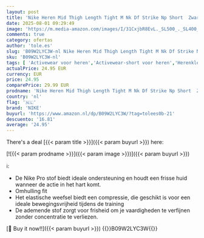 ```yaml
---
layout: post
title: 'Nike Heren Mid Thigh Length Tight M Nk Df Strike Np Short  Zwart-Wit  DH8128-010  XL'
date: 2025-08-01 09:29:49
image: 'https://m.media-amazon.com/images/I/31CxjbR8EvL._SL500_._SL400_.jpg'
comments: true
category: ofertas
author: 'tole.es'
slug: 'B09W2LYC3W-nl Nike Heren Mid Thigh Length Tight M Nk Df Strike Np Short...'
sku: 'B09W2LYC3W-nl'
tags: [ 'Activewear voor heren','Activewear-short voor heren','Herenkleding','Herenmode','Kleding, schoenen & sieraden','Kleding, schoenen en sieraden','nike','🇳🇱', ]
actualPrice: 24.95 EUR
currency: EUR
price: 24.95
comparePrice: 29.99 EUR
prodname: 'Nike Heren Mid Thigh Length Tight M Nk Df Strike Np Short  Zwart-Wit  DH8128-010  XL'
country: 'nl'
flag: '🇳🇱'
brand: 'NIKE'
buyurl: 'https://www.amazon.nl/dp/B09W2LYC3W/?tag=tolees0b-21'
descuento: '16.81'
average: '24.95'
---
```


There's a deal [{{< param title >}}]({{< param buyurl >}})  here:

[![{{< param prodname >}}]({{< param image >}})]({{< param buyurl >}})

ℹ️:

- De Nike Pro stof biedt ideale ondersteuning en houdt een frisse huid wanneer de actie in het hart komt.
- Omhulling fit
- Het elastische weefsel biedt een compressie, die geschikt is voor een ideale bewegingsvrijheid tijdens de training
- De ademende stof zorgt voor frisheid om je vaardigheden te verfijnen zonder concentratie te verliezen.

[🛒 Buy it now!!]({{< param buyurl >}})
{{<world>}}B09W2LYC3W{{</world>}}
